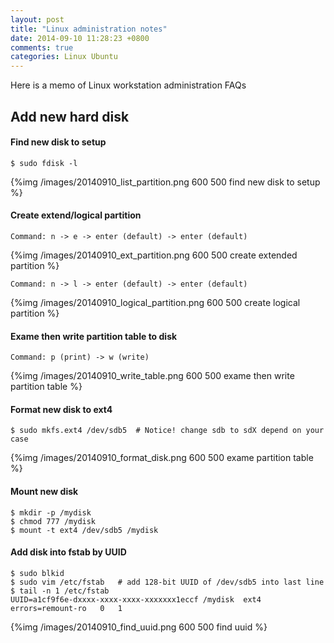 ```yaml
---
layout: post
title: "Linux administration notes"
date: 2014-09-10 11:28:23 +0800
comments: true
categories: Linux Ubuntu
---
```


Here is a memo of Linux workstation administration FAQs

## Add new hard disk

#### Find new disk to setup
    $ sudo fdisk -l
{%img /images/20140910_list_partition.png 600 500 find new disk to setup %}

#### Create extend/logical partition
    Command: n -> e -> enter (default) -> enter (default)
{%img /images/20140910_ext_partition.png 600 500 create extended partition %}

    Command: n -> l -> enter (default) -> enter (default)
{%img /images/20140910_logical_partition.png 600 500 create logical partition %}

#### Exame then write partition table to disk
    Command: p (print) -> w (write)
{%img /images/20140910_write_table.png 600 500 exame then write partition table %}

#### Format new disk to ext4
    $ sudo mkfs.ext4 /dev/sdb5  # Notice! change sdb to sdX depend on your case
{%img /images/20140910_format_disk.png 600 500 exame partition table %}

#### Mount new disk
    $ mkdir -p /mydisk
    $ chmod 777 /mydisk
    $ mount -t ext4 /dev/sdb5 /mydisk

#### Add disk into fstab by UUID
    $ sudo blkid
    $ sudo vim /etc/fstab   # add 128-bit UUID of /dev/sdb5 into last line
    $ tail -n 1 /etc/fstab
    UUID=a1cf9f6e-dxxxx-xxxx-xxxx-xxxxxxx1eccf /mydisk  ext4    errors=remount-ro   0   1
{%img /images/20140910_find_uuid.png 600 500 find uuid %}

